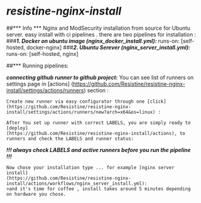 # ***resistine-nginx-install***
##*** Info ***
 Nginx and ModSecurity installation from source for Ubuntu server.
 easy install with ci pipelines . there are two pipelines for installation :
###***1. Docker on ubuntu image (nginx_docker_install.yml):***
   runs-on: [self-hosted, docker-nginx]
###***2. Ubuntu Serever  (nginx_server_install.yml):***
   runs-on: [self-hosted, nginx]

##*** Running pipelines:

  ***connecting github runner to github project:***
    You can see list of runners on settings page in [actions]
    (https://github.com/Resistine/resistine-nginx-install/settings/actions/runners) section :

    Create new runner via easy configurator through one [click]
    (https://github.com/Resistine/resistine-nginx-install/settings/actions/runners/new?arch=x64&os=linux) :

    After You set up runner with correct LABELS, you are simply ready to [deploy]
    (https://github.com/Resistine/resistine-nginx-install/actions), to runners and check the LABELS and runner status:
  ***!!! always check LABELS and active runners before you run the pipeline !!!***

    Now chose your installation type ... for example [nginx server install]
    (https://github.com/Resistine/resistine-nginx-install/actions/workflows/nginx_server_install.yml):
    >and it's time for coffee , install takes around 5 minutes depending on hardware you chose.   
